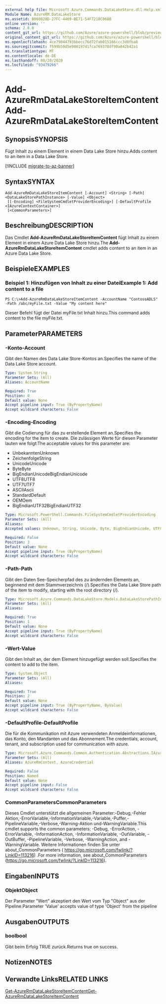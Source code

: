 ```yaml
---
external help file: Microsoft.Azure.Commands.DataLakeStore.dll-Help.xml
Module Name: AzureRM.DataLakeStore
ms.assetid: B008028D-27FC-4469-BE71-54F7218C068B
online version: ''
schema: 2.0.0
content_git_url: https://github.com/Azure/azure-powershell/blob/preview/src/ResourceManager/DataLakeStore/Commands.DataLakeStore/help/Add-AzureRmDataLakeStoreItemContent.md
original_content_git_url: https://github.com/Azure/azure-powershell/blob/preview/src/ResourceManager/DataLakeStore/Commands.DataLakeStore/help/Add-AzureRmDataLakeStoreItemContent.md
ms.openlocfilehash: 4ce79044793bbecc76d72fab015166ccc3d8fba6
ms.sourcegitcommit: f599b50d5e980197d1fca769378df90a842b42a1
ms.translationtype: MT
ms.contentlocale: de-DE
ms.lasthandoff: 08/20/2020
ms.locfileid: "93479266"
---
```

# <span data-ttu-id="d5119-101">Add-AzureRmDataLakeStoreItemContent</span><span class="sxs-lookup"><span data-stu-id="d5119-101">Add-AzureRmDataLakeStoreItemContent</span></span>

## <span data-ttu-id="d5119-102">Synopsis</span><span class="sxs-lookup"><span data-stu-id="d5119-102">SYNOPSIS</span></span>
<span data-ttu-id="d5119-103">Fügt Inhalt zu einem Element in einem Data Lake Store hinzu.</span><span class="sxs-lookup"><span data-stu-id="d5119-103">Adds content to an item in a Data Lake Store.</span></span>

[!INCLUDE [migrate-to-az-banner](../../includes/migrate-to-az-banner.md)]

## <span data-ttu-id="d5119-104">Syntax</span><span class="sxs-lookup"><span data-stu-id="d5119-104">SYNTAX</span></span>

```
Add-AzureRmDataLakeStoreItemContent [-Account] <String> [-Path] <DataLakeStorePathInstance> [-Value] <Object>
 [[-Encoding] <FileSystemCmdletProviderEncoding>] [-DefaultProfile <IAzureContextContainer>]
 [<CommonParameters>]
```

## <span data-ttu-id="d5119-105">Beschreibung</span><span class="sxs-lookup"><span data-stu-id="d5119-105">DESCRIPTION</span></span>
<span data-ttu-id="d5119-106">Das Cmdlet **Add-AzureRmDataLakeStoreItemContent** fügt Inhalt zu einem Element in einem Azure Data Lake Store hinzu.</span><span class="sxs-lookup"><span data-stu-id="d5119-106">The **Add-AzureRmDataLakeStoreItemContent** cmdlet adds content to an item in an Azure Data Lake Store.</span></span>

## <span data-ttu-id="d5119-107">Beispiele</span><span class="sxs-lookup"><span data-stu-id="d5119-107">EXAMPLES</span></span>

### <span data-ttu-id="d5119-108">Beispiel 1: Hinzufügen von Inhalt zu einer Datei</span><span class="sxs-lookup"><span data-stu-id="d5119-108">Example 1: Add content to a file</span></span>
```
PS C:\>Add-AzureRmDataLakeStoreItemContent -AccountName "ContosoADLS" -Path /abc/myFile.txt -Value "My content here"
```

<span data-ttu-id="d5119-109">Dieser Befehl fügt der Datei myFile.txt Inhalt hinzu.</span><span class="sxs-lookup"><span data-stu-id="d5119-109">This command adds content to the file myFile.txt.</span></span>

## <span data-ttu-id="d5119-110">Parameter</span><span class="sxs-lookup"><span data-stu-id="d5119-110">PARAMETERS</span></span>

### <span data-ttu-id="d5119-111">-Konto</span><span class="sxs-lookup"><span data-stu-id="d5119-111">-Account</span></span>
<span data-ttu-id="d5119-112">Gibt den Namen des Data Lake Store-Kontos an.</span><span class="sxs-lookup"><span data-stu-id="d5119-112">Specifies the name of the Data Lake Store account.</span></span>

```yaml
Type: System.String
Parameter Sets: (All)
Aliases: AccountName

Required: True
Position: 0
Default value: None
Accept pipeline input: True (ByPropertyName)
Accept wildcard characters: False
```

### <span data-ttu-id="d5119-113">-Encoding</span><span class="sxs-lookup"><span data-stu-id="d5119-113">-Encoding</span></span>
<span data-ttu-id="d5119-114">Gibt die Codierung für das zu erstellende Element an.</span><span class="sxs-lookup"><span data-stu-id="d5119-114">Specifies the encoding for the item to create.</span></span>
<span data-ttu-id="d5119-115">Die zulässigen Werte für diesen Parameter lauten wie folgt:</span><span class="sxs-lookup"><span data-stu-id="d5119-115">The acceptable values for this parameter are:</span></span>

- <span data-ttu-id="d5119-116">Unbekannten</span><span class="sxs-lookup"><span data-stu-id="d5119-116">Unknown</span></span>
- <span data-ttu-id="d5119-117">Zeichenfolge</span><span class="sxs-lookup"><span data-stu-id="d5119-117">String</span></span>
- <span data-ttu-id="d5119-118">Unicode</span><span class="sxs-lookup"><span data-stu-id="d5119-118">Unicode</span></span>
- <span data-ttu-id="d5119-119">Byte</span><span class="sxs-lookup"><span data-stu-id="d5119-119">Byte</span></span>
- <span data-ttu-id="d5119-120">BigEndianUnicode</span><span class="sxs-lookup"><span data-stu-id="d5119-120">BigEndianUnicode</span></span>
- <span data-ttu-id="d5119-121">UTF8</span><span class="sxs-lookup"><span data-stu-id="d5119-121">UTF8</span></span>
- <span data-ttu-id="d5119-122">UTF7</span><span class="sxs-lookup"><span data-stu-id="d5119-122">UTF7</span></span>
- <span data-ttu-id="d5119-123">ASCII</span><span class="sxs-lookup"><span data-stu-id="d5119-123">Ascii</span></span>
- <span data-ttu-id="d5119-124">Standard</span><span class="sxs-lookup"><span data-stu-id="d5119-124">Default</span></span>
- <span data-ttu-id="d5119-125">OEM</span><span class="sxs-lookup"><span data-stu-id="d5119-125">Oem</span></span>
- <span data-ttu-id="d5119-126">BigEndianUTF32</span><span class="sxs-lookup"><span data-stu-id="d5119-126">BigEndianUTF32</span></span>

```yaml
Type: Microsoft.PowerShell.Commands.FileSystemCmdletProviderEncoding
Parameter Sets: (All)
Aliases: 
Accepted values: Unknown, String, Unicode, Byte, BigEndianUnicode, UTF8, UTF7, UTF32, Ascii, Default, Oem, BigEndianUTF32

Required: False
Position: 3
Default value: None
Accept pipeline input: True (ByPropertyName)
Accept wildcard characters: False
```

### <span data-ttu-id="d5119-127">-Path</span><span class="sxs-lookup"><span data-stu-id="d5119-127">-Path</span></span>
<span data-ttu-id="d5119-128">Gibt den Daten See-Speicherpfad des zu ändernden Elements an, beginnend mit dem Stammverzeichnis (/).</span><span class="sxs-lookup"><span data-stu-id="d5119-128">Specifies the Data Lake Store path of the item to modify, starting with the root directory (/).</span></span>

```yaml
Type: Microsoft.Azure.Commands.DataLakeStore.Models.DataLakeStorePathInstance
Parameter Sets: (All)
Aliases: 

Required: True
Position: 1
Default value: None
Accept pipeline input: True (ByPropertyName)
Accept wildcard characters: False
```

### <span data-ttu-id="d5119-129">-Wert</span><span class="sxs-lookup"><span data-stu-id="d5119-129">-Value</span></span>
<span data-ttu-id="d5119-130">Gibt den Inhalt an, der dem Element hinzugefügt werden soll.</span><span class="sxs-lookup"><span data-stu-id="d5119-130">Specifies the content to add to the item.</span></span>

```yaml
Type: System.Object
Parameter Sets: (All)
Aliases: 

Required: True
Position: 2
Default value: None
Accept pipeline input: True (ByPropertyName, ByValue)
Accept wildcard characters: False
```

### <span data-ttu-id="d5119-131">-DefaultProfile</span><span class="sxs-lookup"><span data-stu-id="d5119-131">-DefaultProfile</span></span>
<span data-ttu-id="d5119-132">Die für die Kommunikation mit Azure verwendeten Anmeldeinformationen, das Konto, den Mandanten und das Abonnement.</span><span class="sxs-lookup"><span data-stu-id="d5119-132">The credentials, account, tenant, and subscription used for communication with azure.</span></span>

```yaml
Type: Microsoft.Azure.Commands.Common.Authentication.Abstractions.IAzureContextContainer
Parameter Sets: (All)
Aliases: AzureRmContext, AzureCredential

Required: False
Position: Named
Default value: None
Accept pipeline input: False
Accept wildcard characters: False
```

### <span data-ttu-id="d5119-133">CommonParameters</span><span class="sxs-lookup"><span data-stu-id="d5119-133">CommonParameters</span></span>
<span data-ttu-id="d5119-134">Dieses Cmdlet unterstützt die allgemeinen Parameter:-Debug,-Fehler Aktion,-ErrorVariable,-InformationVariable,-Variable,-Puffer,-PipelineVariable,-Verbose,-Warning-Aktion und-WarningVariable.</span><span class="sxs-lookup"><span data-stu-id="d5119-134">This cmdlet supports the common parameters: -Debug, -ErrorAction, -ErrorVariable, -InformationAction, -InformationVariable, -OutVariable, -OutBuffer, -PipelineVariable, -Verbose, -WarningAction, and -WarningVariable.</span></span> <span data-ttu-id="d5119-135">Weitere Informationen finden Sie unter about_CommonParameters ( https://go.microsoft.com/fwlink/?LinkID=113216) .</span><span class="sxs-lookup"><span data-stu-id="d5119-135">For more information, see about_CommonParameters (https://go.microsoft.com/fwlink/?LinkID=113216).</span></span>

## <span data-ttu-id="d5119-136">Eingaben</span><span class="sxs-lookup"><span data-stu-id="d5119-136">INPUTS</span></span>

### <span data-ttu-id="d5119-137">Objekt</span><span class="sxs-lookup"><span data-stu-id="d5119-137">Object</span></span>
<span data-ttu-id="d5119-138">Der Parameter "Wert" akzeptiert den Wert vom Typ "Object" aus der Pipeline.</span><span class="sxs-lookup"><span data-stu-id="d5119-138">Parameter 'Value' accepts value of type 'Object' from the pipeline</span></span>

## <span data-ttu-id="d5119-139">Ausgaben</span><span class="sxs-lookup"><span data-stu-id="d5119-139">OUTPUTS</span></span>

### <span data-ttu-id="d5119-140">bool</span><span class="sxs-lookup"><span data-stu-id="d5119-140">bool</span></span>
<span data-ttu-id="d5119-141">Gibt beim Erfolg TRUE zurück.</span><span class="sxs-lookup"><span data-stu-id="d5119-141">Returns true on success.</span></span>

## <span data-ttu-id="d5119-142">Notizen</span><span class="sxs-lookup"><span data-stu-id="d5119-142">NOTES</span></span>

## <span data-ttu-id="d5119-143">Verwandte Links</span><span class="sxs-lookup"><span data-stu-id="d5119-143">RELATED LINKS</span></span>

[<span data-ttu-id="d5119-144">Get-AzureRmDataLakeStoreItemContent</span><span class="sxs-lookup"><span data-stu-id="d5119-144">Get-AzureRmDataLakeStoreItemContent</span></span>](./Get-AzureRmDataLakeStoreItemContent.md)


